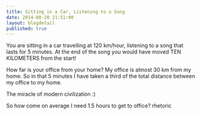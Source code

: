 ```yaml
---
title: Sitting in a Car, Listening to a Song
date: 2014-08-20 21:51:00
layout: blogdetail
published: true
---
```


You are sitting in a car travelling at 120 km/hour, listening to a song that lasts for 5 minutes. At the end of the song you would have moved TEN KILOMETERS from the start!

How far is your office from your home? My office is almost 30 km from my home. So in that 5 minutes I have taken a third of the total distance between my office to my home.

The miracle of modern civilization :)

So how come on average I need 1.5 hours to get to office? <clue>rhetoric</clue>